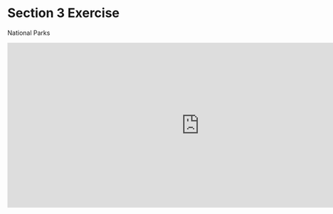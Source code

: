 # Section 3 Exercise
National Parks

<iframe width="861" height="371" seamless frameborder="0" scrolling="no" src="https://brigid-shaw.github.io/leaflet-map-simple/"></iframe>
 

